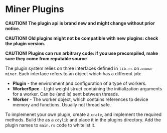 # Miner Plugins

**CAUTION! The plugin api is brand new and might change without prior notice.** 

**CAUTION! Old plugins might not be compatible with new plugins: check the plugin version.** 

**CAUTION! Plugins can run arbitrary code: if you use precompiled, make sure they come from 
reputable source**

The plugin system relies on three interfaces defined in `lib.rs` on `anuma-miner`. 
Each interface refers to an object which has a different job:
  * **Plugin** - the environment and configuration of a type of workers.
  * **WorkerSpec** - Light weight struct containing the initialization arguments for a worker.
  Can be (and is) sent between threads.
  * **Worker** - The worker object, which contains references to device memory and functions. Usually not thread safe.

To implemenet your own plugin, create a `crate`, and implement the required methods. Build the as a `cdylib`
and place it in the plugins directory. Add the plugin names to `main.rs` code to whitelist it.